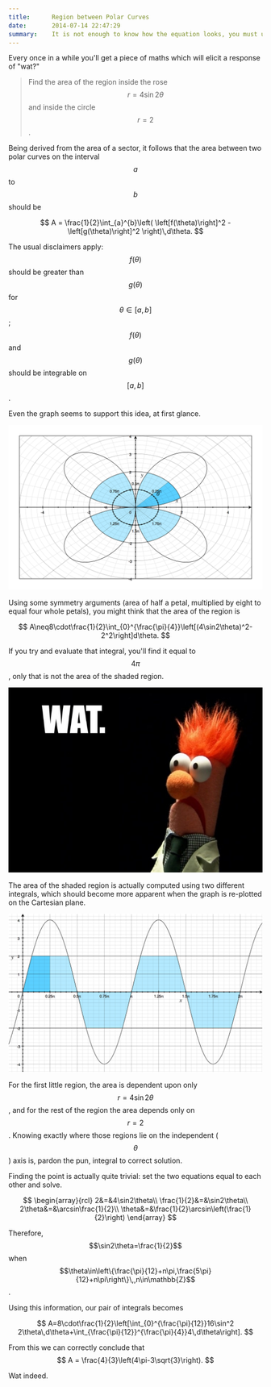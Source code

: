 ```yaml
---
title:      Region between Polar Curves
date:       2014-07-14 22:47:29
summary:    It is not enough to know how the equation looks, you must understand how the graph itself is generated.
---
```


Every once in a while you'll get a piece of maths which will elicit a
response of "wat?"

> Find the area of the region inside the rose $$ r=4\sin2\theta $$ and
> inside the circle $$ r=2 $$.

<!--more-->

Being derived from the area of a sector, it follows that the area
between two polar curves on the interval $$a$$ to $$b$$ should be

$$ A = \frac{1}{2}\int_{a}^{b}\left( \left[f(\theta)\right]^2 -
\left[g(\theta)\right]^2 \right)\,d\theta. $$

The usual disclaimers apply: $$f(\theta)$$ should be greater than
$$g(\theta)$$ for $$\theta\in\left[a,b\right]$$; $$f(\theta)$$ and
$$g(\theta)$$
should be integrable on $$\left[a,b\right]$$.

Even the graph seems to support this idea, at first glance.

![polargraph](/content/2014/07/08/polargraph.png)

Using some symmetry arguments (area of half a petal, multiplied by eight
to equal four whole petals), you might think that the area of the region
is

$$
A\neq8\cdot\frac{1}{2}\int_{0}^{\frac{\pi}{4}}\left[(4\sin2\theta)^2-2^2\right]d\theta.
$$

If you try and evaluate that integral, you'll find it equal to $$4\pi$$,
only that is not the area of the shaded region.

![wat](/content/2014/07/08/wat.jpg)

The area of the shaded region is actually computed using two different
integrals, which should become more apparent when the graph is
re-plotted on the Cartesian plane.

![cartgraph](/content/2014/07/08/cartesiangraph.png)

For the first little region, the area is dependent upon only
$$r=4\sin2\theta$$, and for the rest of the region the area depends only
on $$r=2$$. Knowing exactly where those regions lie on the independent
($$\theta$$) axis is, pardon the pun, integral to correct solution.

Finding the point is actually quite trivial: set the two equations equal
to each other and solve.

$$ \begin{array}{rcl} 2&=&4\sin2\theta\\ \frac{1}{2}&=&\sin2\theta\\
2\theta&=&\arcsin\frac{1}{2}\\
\theta&=&\frac{1}{2}\arcsin\left(\frac{1}{2}\right) \end{array} $$

Therefore, $$\sin2\theta=\frac{1}{2}$$ when
$$\theta\in\left\{\frac{\pi}{12}+n\pi,\frac{5\pi}{12}+n\pi\right\}\,,n\in\mathbb{Z}$$.

Using this information, our pair of integrals becomes

$$ A=8\cdot\frac{1}{2}\left[\int_{0}^{\frac{\pi}{12}}16\sin^2
2\theta\,d\theta+\int_{\frac{\pi}{12}}^{\frac{\pi}{4}}4\,d\theta\right].
$$

From this we can correctly conclude that $$ A =
\frac{4}{3}\left(4\pi-3\sqrt{3}\right). $$

Wat indeed.

